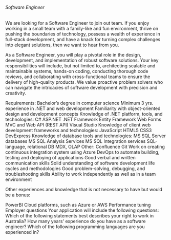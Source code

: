 ###### Software Engineer

We are looking for a Software Engineer to join out team. If you enjoy working in a small team with a family-like and fun environment, thrive on pushing the boundaries of technology, possess a wealth of experience in full-stack development, and have a knack for turning complex challenges into elegant solutions, then we want to hear from you. 

As a Software Engineer, you will play a pivotal role in the design, development, and implementation of robust software solutions. Your key responsibilities will include, but not limited to, architecting scalable and maintainable systems, hands-on coding, conducting thorough code reviews, and collaborating with cross-functional teams to ensure the delivery of high-quality products. We value proactive problem solvers who can navigate the intricacies of software development with precision and creativity. 

Requirements:
Bachelor’s degree in computer science 
Minimum 3 yrs. experience in .NET and web development
Familiarity with object-oriented design and development concepts
Knowledge of .NET platform, tools, and technologies:
C#
ASP.NET
.NET Framework
Entity Framework
Web Forms
MVC and Web API (REST API)
Visual Studio
Knowledge of client web development frameworks and technologies:
JavaScript
HTML5
CSS3
DevExpress
Knowledge of database tools and technologies:
MS SQL Server databases
MS SQL Analysis Services
MS SQL Integration services
SQL-language, relational DB
MDX, OLAP
Other:
Confluence
Git
Work on creating continuous integration system using Azure DevOps to automate building, testing and deploying of applications
Good verbal and written communication skills
Solid understanding of software development life cycles and methodologies
Good problem-solving, debugging, and troubleshooting skills
Ability to work independently as well as in a team environment
 

Other experiences and knowledge that is not necessary to have but would be a bonus:

PowerBI
Cloud platforms, such as Azure or AWS
Performance tuning
Employer questions
Your application will include the following questions:
Which of the following statements best describes your right to work in Australia?
How many years' experience do you have as a software engineer?
Which of the following programming languages are you experienced in?
